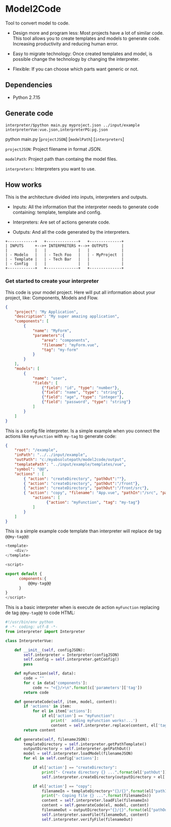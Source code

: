 # Model2Code

Tool to convert model to code.

* Design more and program less: Most projects have a lot of similar code. This tool allows you to create templates and models to generate code. Increasing productivity and reducing human error.

* Easy to migrate technology: Once created templates and model, is possible change the technology by changing the interpreter.

* Flexible: If you can choose which parts want generic or not.

## Dependencies

* Python 2.7.15

## Generate code

~~~
interpreter/$python main.py myproject.json ../input/example interpreterVue:vue.json,interpreterPG:pg.json
~~~

python main.py [`projectJSON`] [`modelPath`] [`interpreters`]

`projectJSON`: Project filename in format JSON.

`modelPath`: Project path than containg the model files.

`interpreters`: Interpreters you want to use.

## How works

This is the architecture divided into inputs, interpreters and outputs.

* Inputs: All the information that the interpreter needs to generate code containing: template, template and config.

* Interpreters: Are set of actions generate code.

* Outputs: And all the code generated by the interpreters.

~~~
+------------+   +--------------+   +--------------+
| INPUTS     +-->+ INTERPRETERS +-->+ OUTPUTS      |
|            |   |              |   |              |
| - Modelo   |   | - Tech Foo   |   | - MyProject  |
| - Template |   | - Tech Bar   |   |              |
| - Config   |   |              |   |              |
+------------+   +--------------+   +--------------+
~~~

### Get started to create your interpreter

This code is your model project. Here will put all information about your project, like: Components, Models and Flow.
~~~json
{
    "project": "My Application",
    "description": "My super amazing application",
    "components": [
        {
            "name": "MyForm",
            "parameters":{
                "area": "components",
                "filename": "myForm.vue",
                "tag": "my-form"
            }
        }
    ],
    "models": [
        {
            "name": "user",
            "fields": [
                {"field": "id", "type": "number"},
                {"field": "name", "type": "string"},
                {"field": "age", "type": "integer"},
                {"field": "password", "type": "string"}
            ]
        }
    ]
}
~~~


This is a config file interpreter. Is a simple example when you connect the actions like `myFunction` with `my-tag` to generate code:
~~~json
{
    "root": "/example",
    "inPath": "../../input/example",
    "outPath": "c:/myabsolutepath/model2code/output",
    "templatePath": "../input/example/templates/vue",
    "symbol": "@@",
    "actions" : [
        { "action": "createDirectory", "pathOut":""},
        { "action": "createDirectory", "pathOut":"/front"},
        { "action": "createDirectory", "pathOut":"/front/src"},
        { "action": "copy", "filename": "App.vue", "pathIn":"/src", "pathOut":"/front/src",
            "actions": [
                  {"action": "myFunction", "tag": "my-tag"}
            ]
        }
    ]
}
~~~


This is a simple example code template than interpreter will replace de tag `@@my-tag@@`:
~~~javascript
<template>
    <div/>
</template>

<script>

export default {
      components:{
          @@my-tag@@
      }
}
</script>
~~~


This is a basic interpreter when is execute de action `myFunction` replacing de tag `@@my-tag@@` to code HTML:
~~~python
#!/usr/bin/env python
# -*- coding: utf-8 -*-
from interpreter import Interpreter

class InterpreterVue:

    def __init__(self, configJSON):
        self.interpreter = Interpreter(configJSON)
        self.config = self.interpreter.getConfig()
        pass

    def myFunction(self, data):
        code = ""
        for c in data['components']:
            code += "<{}/>\n".format(c['parameters']['tag'])
        return code

    def generateCode(self, item, model, content):
        if 'actions' in item:
            for el in item['actions']:
                if el['action'] == "myFunction":
                    print('  adding myFunction works!...')
                    content = self.interpreter.replace(content, el['tag'], self.myFunction(model) )
        return content

    def generate(self, filenameJSON):
        templateDirectory = self.interpreter.getPathTemplate()
        outputDirectory = self.interpreter.getPathOut()
        model = self.interpreter.loadModel(filenameJSON)
        for el in self.config['actions']:

            if el['action'] == "createDirectory":
                print("- Create directory {} ...".format(el['pathOut']))
                self.interpreter.createDirectory(outputDirectory + el['pathOut'])

            if el['action'] == "copy":
                filenameIn = templateDirectory+"{}/{}".format(el["pathIn"], el['filename'])
                print("- Coping file {} ...".format(filenameIn))
                content = self.interpreter.loadFile(filenameIn)
                content = self.generateCode(el, model, content)
                filenameOut = outputDirectory+"{}/{}".format(el["pathOut"], el['filename'])
                self.interpreter.saveFile(filenameOut, content)
                self.interpreter.verifyFile(filenameOut)
